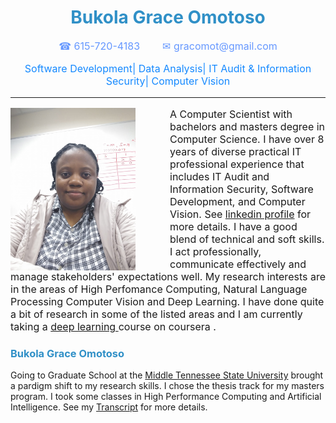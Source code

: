 <div class="info2">
<h1 style = "text-align:center;color:#3090c7">Bukola Grace Omotoso</h1>
<p  style = "text-align:center; font-size: 16px;color:#6698ff"> &#9742; 615-720-4183   &nbsp;&nbsp;&nbsp;&nbsp;&nbsp;&nbsp; &#9993; gracomot@gmail.com</p>
<p style="font-weight:normal; text-align:center; font-size: 16px;color:#1589ff">Software Development| Data Analysis| IT Audit & Information Security| Computer Vision</p>
</div>

<hr/>

<div id="container">
<img src="grace_photo.jpg" alt="Picture of Grace Omotoso" width="200" height="260" align="left" style="margin-top: 0px; margin-right: 55px; margin-bottom: 0px; margin-left: 0px;">
<p style="font-size: 16px;">
A Computer Scientist with bachelors and masters degree in Computer Science.  I have over 8 years of diverse practical IT professional experience that includes IT Audit and Information Security, Software Development, and Computer Vision. See <a href="https://www.linkedin.com/in/bukola-grace-omotoso-18003345/
 " target="_blank">linkedin profile</a> for more details. I have a good blend of technical and soft skills. I act professionally, communicate effectively and manage stakeholders' expectations well. My research interests are in the areas of High Perfomance Computing, Natural Language Processing Computer Vision and Deep Learning. 
I have done quite a bit of research in some of the listed areas and I am currently taking a <a href="https://www.coursera.org/specializations/deep-learning
" target="_blank">deep learning </a>course on coursera </a>.
 
</p>

<div class="info">
<h3 style = "color:#3090c7">Bukola Grace Omotoso</h3>
Going to Graduate School at the <a href="https://www.mtsu.edu/
 " target="_blank">Middle Tennessee State University</a> brought a pardigm shift to my research skills. I chose the thesis track for my masters program. I took some classes in High Performance Computing and Artificial Intelligence. See my  <a href="Transcript.pdf" target="_blank">Transcript<a/> for more details.  


</div>


<p></p>

</div>


